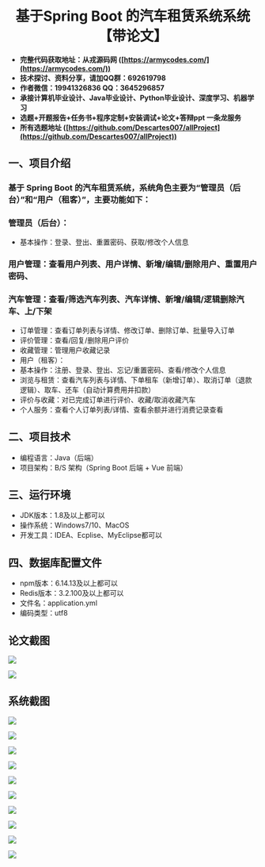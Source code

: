 <h1 align="center">基于Spring Boot 的汽车租赁系统系统【带论文】</h1></p>

- <b>完整代码获取地址：从戎源码网 ([https://armycodes.com/](https://armycodes.com/))</b>
- <b>技术探讨、资料分享，请加QQ群：692619798</b>
- <b>作者微信：19941326836  QQ：3645296857</b>
- <b>承接计算机毕业设计、Java毕业设计、Python毕业设计、深度学习、机器学习</b>
- <b>选题+开题报告+任务书+程序定制+安装调试+论文+答辩ppt 一条龙服务</b>
- <b>所有选题地址 ([https://github.com/Descartes007/allProject](https://github.com/Descartes007/allProject)) </b>

## 一、项目介绍

### 基于 Spring Boot 的汽车租赁系统，系统角色主要为“管理员（后台）”和“用户（租客）”，主要功能如下：
### 管理员（后台）：
- 基本操作：登录、登出、重置密码、获取/修改个人信息
### 用户管理：查看用户列表、用户详情、新增/编辑/删除用户、重置用户密码、
### 汽车管理：查看/筛选汽车列表、汽车详情、新增/编辑/逻辑删除汽车、上/下架
- 订单管理：查看订单列表与详情、修改订单、删除订单、批量导入订单
- 评价管理：查看/回复/删除用户评价
- 收藏管理：管理用户收藏记录
- 用户（租客）：
- 基本操作：注册、登录、登出、忘记/重置密码、查看/修改个人信息
- 浏览与租赁：查看汽车列表与详情、下单租车（新增订单）、取消订单（退款逻辑）、取车、还车（自动计算费用并扣款）
- 评价与收藏：对已完成订单进行评价、收藏/取消收藏汽车
- 个人服务：查看个人订单列表/详情、查看余额并进行消费记录查看

## 二、项目技术

- 编程语言：Java（后端）
- 项目架构：B/S 架构（Spring Boot 后端 + Vue 前端）


## 三、运行环境

- JDK版本：1.8及以上都可以
- 操作系统：Windows7/10、MacOS
- 开发工具：IDEA、Ecplise、MyEclipse都可以

## 四、数据库配置文件

- npm版本：6.14.13及以上都可以
- Redis版本：3.2.100及以上都可以
- 文件名：application.yml
- 编码类型：utf8

## 论文截图

![](screenshot/1.png)

![](screenshot/2.png)

## 系统截图

![](screenshot/3.png)

![](screenshot/4.png)

![](screenshot/5.png)

![](screenshot/6.png)

![](screenshot/7.png)

![](screenshot/8.png)

![](screenshot/9.png)

![](screenshot/10.png)

![](screenshot/11.png)

![](screenshot/12.png)